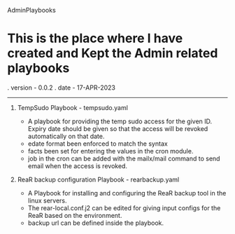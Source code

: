 AdminPlaybooks

This is the place where I have created and Kept the Admin related playbooks
=============================================================================================
. version - 0.0.2
. date - 17-APR-2023

---------------------------------------------------------------------------------------------

1) TempSudo Playbook - tempsudo.yaml 
   - A playbook for providing the temp sudo access for the given ID. Expiry date should be given so that the access will be revoked automatically on that date.
   - edate format been enforced to match the syntax 
   - facts been set for entering the values in the cron module.
   - job in the cron can be added with the mailx/mail command to send email when the access is revoked.

2) ReaR backup configuration Playbook - rearbackup.yaml
   - A Playbook for installing and  configuring the ReaR backup tool in the linux servers.
   - The rear-local.conf.j2 can be edited for giving input configs for the ReaR based on the environment.
   - backup url can be defined inside the playbook.  
